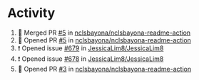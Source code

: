 # Activity
<!--START_SECTION:activity-->
1. 🎉 Merged PR [#5](https://github.com/nclsbayona/nclsbayona-readme-action/pull/5) in [nclsbayona/nclsbayona-readme-action](https://github.com/nclsbayona/nclsbayona-readme-action)
2. 💪 Opened PR [#5](https://github.com/nclsbayona/nclsbayona-readme-action/pull/5) in [nclsbayona/nclsbayona-readme-action](https://github.com/nclsbayona/nclsbayona-readme-action)
3. ❗️ Opened issue [#679](https://github.com/JessicaLim8/JessicaLim8/issues/679) in [JessicaLim8/JessicaLim8](https://github.com/JessicaLim8/JessicaLim8)
4. ❗️ Opened issue [#678](https://github.com/JessicaLim8/JessicaLim8/issues/678) in [JessicaLim8/JessicaLim8](https://github.com/JessicaLim8/JessicaLim8)
5. 💪 Opened PR [#3](https://github.com/nclsbayona/nclsbayona-readme-action/pull/3) in [nclsbayona/nclsbayona-readme-action](https://github.com/nclsbayona/nclsbayona-readme-action)
<!--END_SECTION:activity-->
